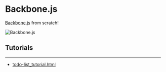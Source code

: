 # Backbone.js

[Backbone.js](https://backbonejs.org) from scratch!

![Backbone.js](https://backbonejs.org/docs/images/backbone.png "Backbone.js logo")

## Tutorials
---
* [todo-list_tutorial.html](http://adrianmejia.com/blog/2012/09/11/backbone-dot-js-for-absolute-beginners-getting-started/)
